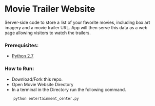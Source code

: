 # Movie Trailer Website

 Server-side code to store a list of your favorite movies, including box art imagery and a movie trailer URL. App will then serve this data as a web page allowing visitors to watch the trailers.   

### Prerequisites:
- [Python 2.7](https://www.python.org/downloads/)

### How to Run:
- Download/Fork this repo.
- Open Movie Website Directory
- In a terminal in the Directory run the following command.
```
    python entertainment_center.py
```
